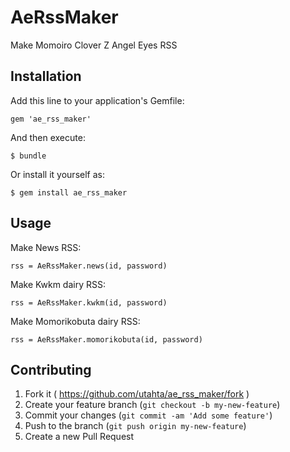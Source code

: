 # AeRssMaker

Make Momoiro Clover Z Angel Eyes RSS

## Installation

Add this line to your application's Gemfile:

    gem 'ae_rss_maker'

And then execute:

    $ bundle

Or install it yourself as:

    $ gem install ae_rss_maker

## Usage

Make News RSS:

    rss = AeRssMaker.news(id, password)

Make Kwkm dairy RSS:

    rss = AeRssMaker.kwkm(id, password)

Make Momorikobuta dairy RSS:

    rss = AeRssMaker.momorikobuta(id, password)

## Contributing

1. Fork it ( https://github.com/utahta/ae_rss_maker/fork )
2. Create your feature branch (`git checkout -b my-new-feature`)
3. Commit your changes (`git commit -am 'Add some feature'`)
4. Push to the branch (`git push origin my-new-feature`)
5. Create a new Pull Request
